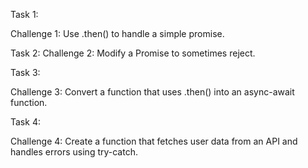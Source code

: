 Task 1:

Challenge 1: Use .then() to handle a simple promise.

Task 2:
 Challenge 2: Modify a Promise to sometimes reject.


Task 3:

 Challenge 3: Convert a function that uses .then() into an async-await function.

 Task 4:

 Challenge 4: Create a function that fetches user data from an API and handles errors using try-catch.